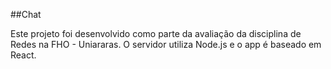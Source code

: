 ##Chat

Este projeto foi desenvolvido como parte da avaliação da disciplina de Redes na FHO - Uniararas. O servidor utiliza Node.js e o app é baseado em React.